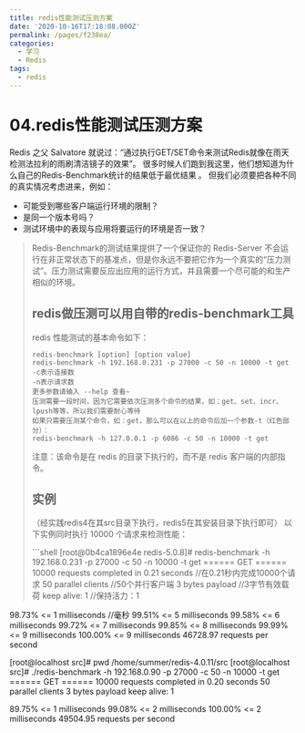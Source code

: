 ```yaml
---
title: redis性能测试压测方案
date: '2020-10-16T17:18:08.000Z'
permalink: /pages/f238ea/
categories:
  - 学习
  - Redis
tags:
  - redis
---
```


# 04.redis性能测试压测方案

Redis 之父 Salvatore 就说过：“通过执行GET/SET命令来测试Redis就像在雨天检测法拉利的雨刷清洁镜子的效果”。 很多时候人们跑到我这里，他们想知道为什么自己的Redis-Benchmark统计的结果低于最优结果 。 但我们必须要把各种不同的真实情况考虑进来，例如： 

* 可能受到哪些客户端运行环境的限制？
* 是同一个版本号吗？
* 测试环境中的表现与应用将要运行的环境是否一致？

> Redis-Benchmark的测试结果提供了一个保证你的 Redis-Server 不会运行在非正常状态下的基准点，但是你永远不要把它作为一个真实的“压力测试”。压力测试需要反应出应用的运行方式，并且需要一个尽可能的和生产相似的环境。
>
> ## redis做压测可以用自带的redis-benchmark工具
>
> redis 性能测试的基本命令如下：
>
> ```text
> redis-benchmark [option] [option value]
> redis-benchmark -h 192.168.0.231 -p 27000 -c 50 -n 10000 -t get
> -c表示连接数
> -n表示请求数
> 更多参数请输入 --help 查看~
> 压测需要一段时间，因为它需要依次压测多个命令的结果，如：get、set、incr、lpush等等，所以我们需要耐心等待
> 如果只需要压测某个命令，如：get，那么可以在以上的命令后加一个参数-t（红色部分）：
> redis-benchmark -h 127.0.0.1 -p 6086 -c 50 -n 10000 -t get
> ```
>
> 注意：该命令是在 redis 的目录下执行的，而不是 redis 客户端的内部指令。
>
> ## 实例
>
> （经实践redis4在其src目录下执行，redis5在其安装目录下执行即可） 以下实例同时执行 10000 个请求来检测性能：
>
> \`\`\`shell \[root@0b4ca1896e4e redis-5.0.8\]\# redis-benchmark -h 192.168.0.231 -p 27000 -c 50 -n 10000 -t get ====== GET ====== 10000 requests completed in 0.21 seconds //在0.21秒内完成10000个请求 50 parallel clients //50个并行客户端 3 bytes payload //3字节有效载荷 keep alive: 1 //保持活力：1

98.73% &lt;= 1 milliseconds //毫秒 99.51% &lt;= 5 milliseconds 99.58% &lt;= 6 milliseconds 99.72% &lt;= 7 milliseconds 99.85% &lt;= 8 milliseconds 99.99% &lt;= 9 milliseconds 100.00% &lt;= 9 milliseconds 46728.97 requests per second

\[root@localhost src\]\# pwd /home/summer/redis-4.0.11/src \[root@localhost src\]\# ./redis-benchmark -h 192.168.0.90 -p 27000 -c 50 -n 10000 -t get ====== GET ====== 10000 requests completed in 0.20 seconds 50 parallel clients 3 bytes payload keep alive: 1

89.75% &lt;= 1 milliseconds 99.08% &lt;= 2 milliseconds 100.00% &lt;= 2 milliseconds 49504.95 requests per second

